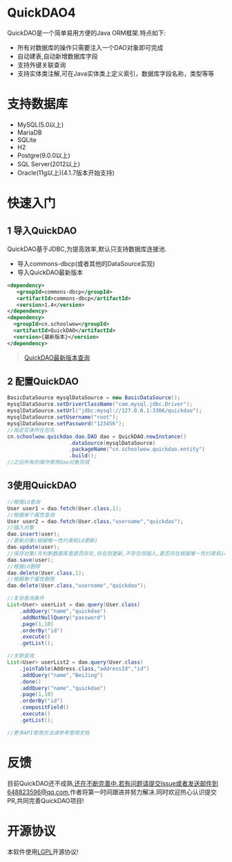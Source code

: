 # QuickDAO4

QuickDAO是一个简单易用方便的Java ORM框架.特点如下:

* 所有对数据库的操作只需要注入一个DAO对象即可完成
* 自动建表,自动新增数据库字段
* 支持外键关联查询
* 支持实体类注解,可在Java实体类上定义索引，数据库字段名称，类型等等

# 支持数据库

* MySQL(5.0以上)
* MariaDB
* SQLite
* H2
* Postgre(9.0.0以上)
* SQL Server(2012以上)
* Oracle(11g以上)(4.1.7版本开始支持)

# 快速入门

## 1 导入QuickDAO
QuickDAO基于JDBC,为提高效率,默认只支持数据库连接池.

* 导入commons-dbcp(或者其他的DataSource实现)
* 导入QuickDAO最新版本

```xml
<dependency>
   <groupId>commons-dbcp</groupId>
   <artifactId>commons-dbcp</artifactId>
   <version>1.4</version>
</dependency>
<dependency>
  <groupId>cn.schoolwow</groupId>
  <artifactId>QuickDAO</artifactId>
  <version>{最新版本}</version>
</dependency>
```

> [QuickDAO最新版本查询](https://search.maven.org/search?q=a:QuickDAO)

## 2 配置QuickDAO
```java
BasicDataSource mysqlDataSource = new BasicDataSource();
mysqlDataSource.setDriverClassName("com.mysql.jdbc.Driver");
mysqlDataSource.setUrl("jdbc:mysql://127.0.0.1:3306/quickdao");
mysqlDataSource.setUsername("root");
mysqlDataSource.setPassword("123456");
//指定实体所在包名
cn.schoolwow.quickdao.dao.DAO dao = QuickDAO.newInstance()
                    .dataSource(mysqlDataSource)
                    .packageName("cn.schoolwow.quickdao.entity")
                    .build();
//之后所有的操作使用dao对象完成
```

## 3使用QuickDAO

```java
//根据id查询
User user1 = dao.fetch(User.class,1);
//根据单个属性查询
User user2 = dao.fetch(User.class,"username","quickdao");
//插入对象
dao.insert(user);
//更新对象(根据唯一性约束和id更新)
dao.update(user);
//保存对象(先判断数据库里是否存在,存在则更新,不存在则插入,是否存在根据唯一性约束和id判断)
dao.save(user);
//根据id删除
dao.delete(User.class,1);
//根据单个属性删除
dao.delete(User.class,"username","quickdao");

//复杂查询条件
List<User> userList = dao.query(User.class)
    .addQuery("name","quickdao")
    .addNotNullQuery("password")
    .page(1,10)
    .orderBy("id")
    .execute()
    .getList();

//关联查询
List<User> userList2 = dao.query(User.class)
    .joinTable(Address.class,"addressId","id")
    .addQuery("name","BeiJing")
    .done()
    .addQuery("name","quickdao")
    .page(1,10)
    .orderBy("id")
    .compositField()
    .execute()
    .getList();

//更多API使用方法请参考使用文档
```

# 反馈

目前QuickDAO还不成熟,还在不断完善中.若有问题请提交Issue或者发送邮件到648823596@qq.com,作者将第一时间跟进并努力解决.同时欢迎热心认识提交PR,共同完善QuickDAO项目!

# 开源协议
本软件使用[LGPL](http://www.gnu.org/licenses/lgpl-3.0-standalone.html)开源协议!
